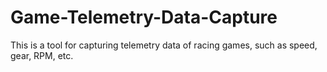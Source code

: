 # Game-Telemetry-Data-Capture
This is a tool for capturing telemetry data of racing games, such as speed, gear, RPM, etc.
